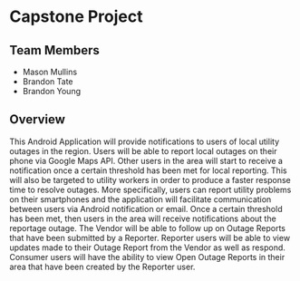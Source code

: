# Capstone Project
## Team Members
- Mason Mullins
- Brandon Tate
- Brandon Young


## Overview

This Android Application will provide notifications to users of local utility outages in the region. Users will be able to report local outages on their phone via Google Maps API. Other users in the area will start to receive a notification once a certain threshold has been met for local reporting.  This will also be targeted to utility workers in order to produce a faster response time to resolve outages. More specifically, users can report utility problems on their smartphones and the application will facilitate communication between users via Android notification or email. Once a certain threshold has been met, then users in the area will receive notifications about the reportage outage. The Vendor will be able to follow up on Outage Reports that have been submitted by a Reporter. Reporter users will be able to view updates made to their Outage Report from the Vendor as well as respond. Consumer users will have the ability to view Open Outage Reports in their area that have been created by the Reporter user. 
